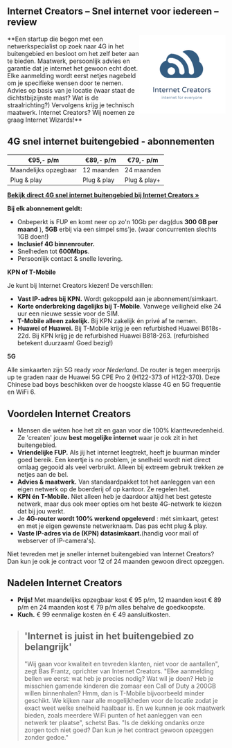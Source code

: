 
## Internet Creators – Snel internet voor iedereen – review
<img style="float: right; width:200px;" src="/assets/images/logo-internet-creators.svg" alt="Internet Creators logo">
**Een startup die begon met een netwerkspecialist op zoek naar 4G in het buitengebied en besloot om het zelf beter aan te bieden. Maatwerk, persoonlijk advies en garantie dat je internet het gewoon echt doet. Elke aanmelding wordt eerst netjes nagebeld om je specifieke wensen door te nemen. Advies op basis van je locatie (waar staat de dichtstbijzijnste mast? Wat is de straalrichting?) Vervolgens krijg je technisch maatwerk. Internet Creators? Wij noemen ze graag Internet Wizards!**

## 4G snel internet buitengebied - abonnementen

| €95,- p/m     | €89,- p/m     | €79,- p/m  |
| ------------- | ------------- | ------------- |
| Maandelijks opzegbaar     | 12 maanden | 24 maanden |
| Plug & play | Plug & play | Plug & play+ |


**[Bekijk direct 4G snel internet buitengebied bij Internet Creators &raquo;](/internetcreators/)**

**Bij elk abonnement geldt:**

- Onbeperkt is FUP en komt neer op zo&#39;n 10Gb per dag(dus **300 GB per maand** ), **5GB** erbij via een simpel sms&#39;je. (waar concurrenten slechts 1GB doen!)
- **Inclusief 4G binnenrouter.**
- Snelheden tot **600Mbps**.
- Persoonlijk contact &amp; snelle levering.

**KPN of T-Mobile**

Je kunt bij Internet Creators kiezen! De verschillen:

- **Vast IP-adres bij KPN.** Wordt gekoppeld aan je abonnement/simkaart.
- **Korte onderbreking dagelijks bij T-Mobile**. Vanwege veiligheid elke 24 uur een nieuwe sessie voor de SIM.
- **T-Mobile alleen zakelijk.** Bij KPN zakelijk én privé af te nemen.
- **Huawei of Huawei.** Bij T-Mobile krijg je een refurbished Huawei B618s-22d. Bij KPN krijg je de refurbished Huawei B818-263. (refurbished betekent duurzaam! Goed bezig!)

**5G**

Alle simkaarten zijn 5G ready _voor Nederland_. De router is tegen meerprijs up te graden naar de Huawei 5G CPE Pro 2 (H122-373 of H122-370). Deze Chinese bad boys beschikken over de hoogste klasse 4G en 5G frequentie en WiFi 6.

## Voordelen Internet Creators

- Mensen die wéten hoe het zit en gaan voor die 100% klanttevredenheid. Ze &#39;createn&#39; jouw **best mogelijke internet** waar je ook zit in het buitengebied.
- **Vriendelijke FUP.** Als jij het internet leegtrekt, heeft je buurman minder goed bereik. Een keertje is no problem, je snelheid wordt niet direct omlaag gegooid als veel verbruikt. Alleen bij extreem gebruik trekken ze netjes aan de bel.
- **Advies &amp; maatwerk.** Van standaardpakket tot het aanleggen van een eigen netwerk op de boerderij of op kantoor. Ze regelen het.
- **KPN én T-Mobile.** Niet alleen heb je daardoor altijd het best geteste netwerk, maar dus ook meer opties om het beste 4G-netwerk te kiezen dat bij jou werkt.
- Je **4G-router wordt 100% werkend opgeleverd** : mét simkaart, getest en met je eigen gewenste netwerknaam. Das pas echt plug &amp; play.
- **Vaste IP-adres via de (KPN) datasimkaart.**(handig voor mail of webserver of IP-camera&#39;s).

Niet tevreden met je sneller internet buitengebied van Internet Creators? Dan kun je ook je contract voor 12 of 24 maanden gewoon direct opzeggen.

## Nadelen Internet Creators

- **Prijs!** Met maandelijks opzegbaar kost € 95 p/m, 12 maanden kost € 89 p/m en 24 maanden kost € 79 p/m alles behalve de goedkoopste.
- **Kuch.** € 99 eenmalige kosten én € 49 aansluitkosten.

> ## &#39;Internet is juist in het buitengebied zo belangrijk&#39;
> &quot;Wij gaan voor kwaliteit en tevreden klanten, niet voor de aantallen&quot;, zegt Bas Frantz, oprichter van Internet Creators. &quot;Elke aanmelding bellen we eerst: wat heb je precies nodig? Wat wil je doen? Heb je misschien gamende kinderen die zomaar een Call of Duty a 200GB willen binnenhalen? Hmm, dan is T-Mobile bijvoorbeeld minder geschikt. We kijken naar alle mogelijkheden voor de locatie zodat je exact weet welke snelheid haalbaar is. En we kunnen je ook maatwerk bieden, zoals meerdere WiFi punten of het aanleggen van een netwerk ter plaatse&quot;, schetst Bas. &quot;Is de dekking ondanks onze zorgen toch niet goed? Dan kun je het contract gewoon opzeggen zonder gedoe.&quot;

